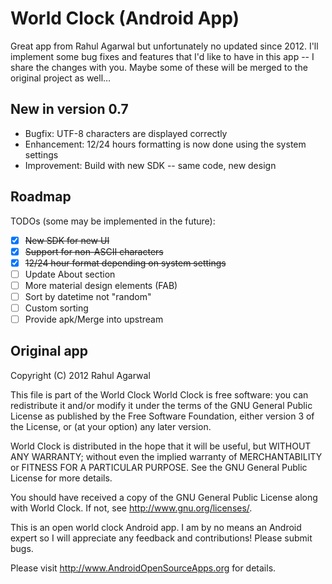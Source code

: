 # World Clock (Android App)
Great app from Rahul Agarwal but unfortunately no updated since 2012. I'll implement some bug fixes and features that I'd like to have in this app -- I share the changes with you. Maybe some of these will be merged to the original project as well…

## New in version 0.7
* Bugfix: UTF-8 characters are displayed correctly
* Enhancement: 12/24 hours formatting is now done using the system settings 
* Improvement: Build with new SDK -- same code, new design

## Roadmap
TODOs (some may be implemented in the future):

- [x] ~~New SDK for new UI~~
- [x] ~~Support for non-ASCII characters~~
- [x] ~~12/24 hour format depending on system settings~~
- [ ] Update About section
- [ ] More material design elements (FAB)
- [ ] Sort by datetime not "random"
- [ ] Custom sorting
- [ ] Provide apk/Merge into upstream

## Original app

  Copyright (C) 2012 Rahul Agarwal
 
  This file is part of the World Clock
  World Clock is free software: you can redistribute it and/or modify
  it under the terms of the GNU General Public License as published by
  the Free Software Foundation, either version 3 of the License, or
  (at your option) any later version.
  
  World Clock is distributed in the hope that it will be useful,
  but WITHOUT ANY WARRANTY; without even the implied warranty of
  MERCHANTABILITY or FITNESS FOR A PARTICULAR PURPOSE.  See the
  GNU General Public License for more details.
  
  You should have received a copy of the GNU General Public License
  along with World Clock.  If not, see <http://www.gnu.org/licenses/>.


This is an open world clock Android app. I am by no means an Android expert so I will appreciate any feedback and contributions! 
Please submit bugs.

Please visit http://www.AndroidOpenSourceApps.org for details.
